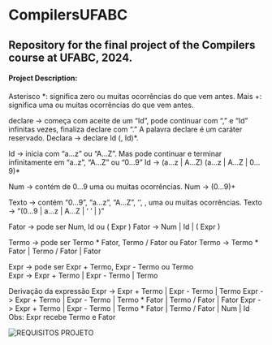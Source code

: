 # CompilersUFABC
## Repository for the final project of the Compilers course at UFABC, 2024.

#### Project Description:


Asterisco *: significa zero ou muitas ocorrências do que vem antes.
Mais +: significa uma ou muitas ocorrências do que vem antes.  


declare -> começa com aceite de um “Id”, pode continuar com “,” e “Id” infinitas vezes, finaliza declare com “.” 
A palavra declare é um caráter reservado.
Declara -> declare Id (, Id)*.
 

Id -> inicia com “a…z” ou “A…Z”. Mas pode continuar e terminar infinitamente em “a..z”, “A…Z” ou “0…9”
Id -> (a…z | A…Z) (a…z | A…Z | 0…9)*


Num -> contém de 0…9 uma ou muitas ocorrências.
Num -> (0…9)+


Texto -> contém “0…9”, “a…z”, “A…Z”, ‘’, , uma ou muitas ocorrências.
Texto -> “(0…9 | a…z | A…Z | ‘ ’ | )”


Fator -> pode ser Num, Id ou ( Expr )
Fator -> Num | Id | ( Expr )


Termo -> pode ser Termo * Fator, Termo / Fator ou Fator
Termo -> Termo * Fator | Termo / Fator | Fator


Expr -> pode ser Expr + Termo, Expr - Termo ou Termo  
Expr -> Expr + Termo | Expr - Termo | Termo


Derivação da expressão
Expr -> Expr + Termo | Expr - Termo | Termo
Expr -> Expr + Termo | Expr - Termo | Termo * Fator | Termo / Fator | Fator
Expr -> Expr + Termo | Expr - Termo | Termo * Fator | Termo / Fator | Num | Id
Obs: Expr recebe Termo e Fator 


![REQUISITOS PROJETO](https://github.com/user-attachments/assets/659ce0c8-273f-4e38-bfe9-2f0465b4a3cd)
